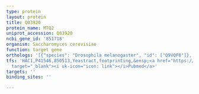 ```yaml
---
type: protein
layout: protein
title: Q03920
protein_name: MTQ2
uniprot_accession: Q03920
ncbi_gene_id: '851718'
organism: Saccharomyces cerevisiae
function: target gene
orthologs: '[{"species": "Drosophila melanogaster", "id": ["Q9VQF8"]}, {"species": "Caenorhabditis elegans", "id": ["O16582"]}, {"species": "Homo sapiens", "id": ["<a href=\"/protein/q9y5n5\">Q9Y5N5</a>"]}, {"species": "Mus musculus", "id": ["Q6SKR2"]}, {"species": "Rattus norvegicus", "id": ["D4ACA2"]}]'
tfs: 'HAC1,P41546,850513,Yeastract,footprinting,&ensp;<a href="https://www.ncbi.nlm.nih.gov/pubmed/?term=30016623%5Buid%5D+OR+24170807%5Buid%5D"
  target="_blank"><i uk-icon="icon: link"></i>Pubmed</a>'
targets: ''
binding_sites: ''

---
```

